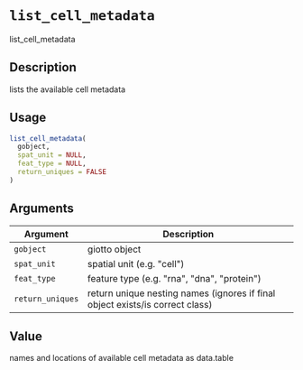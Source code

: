 # `list_cell_metadata`

list_cell_metadata


## Description

lists the available cell metadata


## Usage

```r
list_cell_metadata(
  gobject,
  spat_unit = NULL,
  feat_type = NULL,
  return_uniques = FALSE
)
```


## Arguments

Argument      |Description
------------- |----------------
`gobject`     |     giotto object
`spat_unit`     |     spatial unit (e.g. "cell")
`feat_type`     |     feature type (e.g. "rna", "dna", "protein")
`return_uniques`     |     return unique nesting names (ignores if final object exists/is correct class)


## Value

names and locations of available cell metadata as data.table


